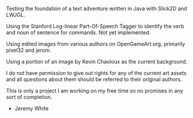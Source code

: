 Testing the foundation of a text adventure written in Java with Slick2D and LWJGL.

Using the Stanford Log-linear Part-Of-Speech Tagger to identify the verb and noun of sentence for commands. Not yet implemented.

Using edited images from various authors on OpenGameArt.org, primarily pixel32 and jerom.

Using a portion of an image by Kevin Chaoloux as the current background.

I do not have permission to give out rights for any of the current art assets and all questions about them should be referred to their original authors.

This is only a project I am working on my free time so no promises in any sort of completion.

- Jeremy White
